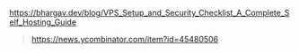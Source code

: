 https://bhargav.dev/blog/VPS_Setup_and_Security_Checklist_A_Complete_Self_Hosting_Guide
> https://news.ycombinator.com/item?id=45480506